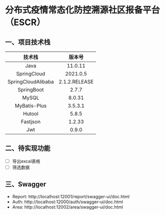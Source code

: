 # 分布式疫情常态化防控溯源社区报备平台（ESCR）

## 一、项目技术栈

|        技术栈         |      版本号      |
|:------------------:|:-------------:|
|        Java        |    11.0.11    |
|    SpringCloud     |   2021.0.5    |
| SpringCloudAlibaba | 2.1.2.RELEASE |
|     SpringBoot     |     2.7.7     |
|       MySQL        |    8.0.31     |
|    MyBatis-Plus    |    3.5.3.1    |
|       Hutool       |     5.8.5     |
|      Fastjson      |    1.2.33     |
|        Jwt         |     0.9.0     |

## 二、待实现功能

- [ ] 导出excal表格
- [ ] 筛选数据

## 三、Swagger
* Report: http://localhost:12001/report/swagger-ui/doc.html
* Auth: http://localhost:12000/auth/swagger-ui/doc.html
* Area: http://localhost:12002/area/swagger-ui/doc.html
